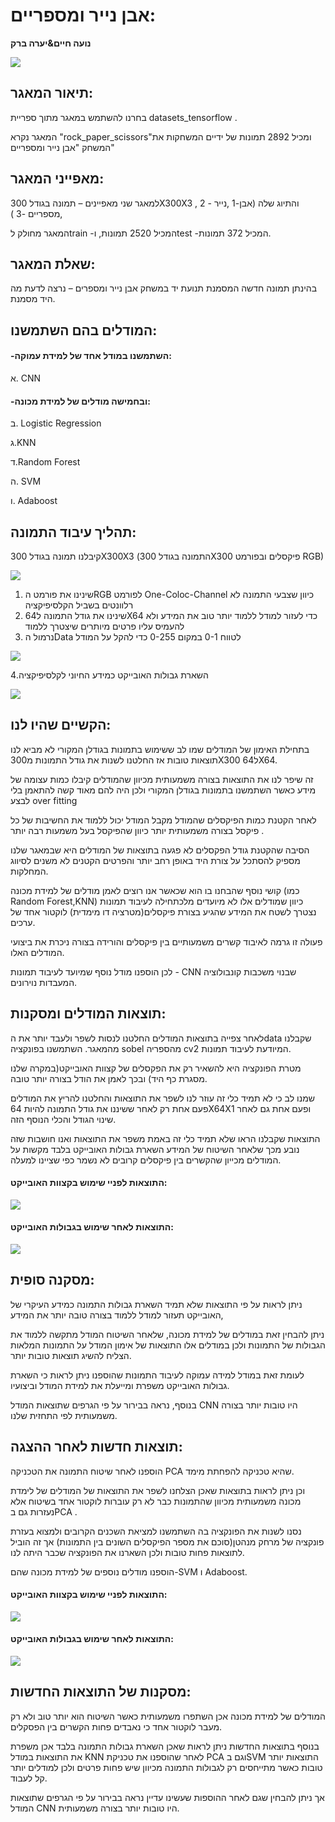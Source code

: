 # אבן נייר ומספריים:
**נועה חיים&יערה ברק**

![](https://github.com/noahaim/Rock-paper-scissors/blob/8279b10dceb399d604562f477734a8ed48b150c0/WhatsApp%20Image%202022-02-11%20at%2009.04.27.jpeg)

## תיאור המאגר:
 בחרנו להשתמש במאגר מתוך ספריית datasets_tensorflow . 
 
 המאגר נקרא "rock_paper_scissors"ומכיל 2892 תמונות של ידיים המשחקות את המשחק "אבן נייר ומספריים" 

## מאפייני המאגר:
 למאגר שני מאפיינים – תמונה בגודל 300X300X3 , והתיוג שלה (אבן-1 ,נייר - 2 ,מספריים -3 )
 
 המאגר מחולק לtrain -המכיל 2520 תמונות, וtest -המכיל 372 תמונות.
 

## שאלת המאגר:
בהינתן תמונה חדשה המסמנת תנועת יד במשחק אבן נייר ומספרים – נרצה לדעת מה היד מסמנת.

## המודלים בהם השתמשנו:


#### -השתמשנו במודל אחד של למידת עמוקה:

א. CNN

#### -ובחמישה מודלים של למידת מכונה:

ב. Logistic Regression

ג.KNN

ד.Random Forest

ה. SVM

ו. Adaboost

## תהליך עיבוד התמונה:
 קיבלנו תמונה בגודל 300X300X3 (התמונה בגודל 300X300 פיקסלים ובפורמט RGB)

  ![](https://github.com/noahaim/Rock-paper-scissors/blob/8279b10dceb399d604562f477734a8ed48b150c0/WhatsApp%20Image%202022-02-11%20at%2009.09.59.jpeg)
  
1. שינינו את פורמט הRGB לפורמט One-Coloc-Channel כיוון שצבעי התמונה לא רלוונטים בשביל הקלסיפיקציה 
2. שינינו את גודל התמונה ל64X64 כדי לעזור למודל ללמוד יותר טוב את המידע ולא להעמיס עליו פרטים מיותרים שיצטרך ללמוד
3. נרמול הData לטווח 0-1 במקום 0-255 כדי להקל על המודל 

![](https://github.com/noahaim/Rock-paper-scissors/blob/d53d1ac76021ac7f53b69374b4db796c4b472002/image_after_proccecing.jpeg)

4.השארת גבולות האובייקט כמידע החיוני לקלסיפיקציה

![](https://github.com/noahaim/Rock-paper-scissors/blob/d53d1ac76021ac7f53b69374b4db796c4b472002/image_after_borders.jpeg)

## הקשיים שהיו לנו:
בתחילת האימון של המודלים שמו לב ששימוש בתמונות בגודלן המקורי לא מביא לנו תוצאות טובות אז החלטנו לשנות את גודל התמונות מ300X300 ל64X64.

זה שיפר לנו את התוצאות בצורה משמעותית מכיוון שהמודלים קיבלו כמות עצומה של מידע כאשר השתמשנו בתמונות בגודלן המקורי ולכן היה להם מאוד קשה להתאמן בלי לבצע over fitting

לאחר הקטנת כמות הפיקסלים שהמודל מקבל המודל יכול ללמוד את החשיבות של כל פיקסל בצורה משמעותית יותר כיוון שהפיקסל בעל משמעות רבה יותר .

הסיבה שהקטנת גודל הפקסלים לא פגעה בתוצאות של המודלים היא שבמאגר שלנו מספיק להסתכל על צורת היד באופן רחב יותר והפרטים הקטנים לא משנים לסיווג המחלקות.

קושי נוסף שהבחנו בו הוא שכאשר אנו רוצים לאמן מודלים של למידת מכונה (כמו Random Forest,KNN) כיוון שמודלים אלו לא מיועדים מלכתחילה לעיבוד תמונות נצטרך לשטח את המידע שהגיע בצורת פיקסלים(מטרציה דו מימדית) לוקטור אחד של ערכים.

פעולה זו גרמה לאיבוד קשרים משמעותיים בין פיקסלים והורידה בצורה ניכרת את ביצועי המודלים האלו.

לכן הוספנו מודל נוסף שמיועד לעיבוד תמונות - CNN שבנוי משכבות קונבולוציה המעבדות נוירונים.


## תוצאות המודלים ומסקנות:
לאחר צפייה בתוצאות המודלים החלטנו לנסות לשפר ולעבד יותר את הdata שקבלנו מהמאגר.
השתמשנו בפונקציה sobel מהספריה cv2 המיודעת לעיבוד תמונות.

מטרת הפונקציה היא להשאיר רק את הפקסלים של קצוות האובייקט(במקרה שלנו מסגרת כף היד) ובכך לאמן את הודל בצורה יותר טובה.

שמנו לב כי לא תמיד כלי זה עוזר לנו לשפר את התוצאות והחלטנו להריץ את המודלים פעם אחת רק לאחר ששיננו את גודל התמונה להיות 64X64X1 ופעם אחת גם לאחר שינוי הגודל והכלי הנוסף הזה.

התוצאות שקבלנו הראו שלא תמיד כלי זה באמת משפר את התוצאות ואנו חושבות שזה נובע מכך שלאחר השיטוח של המידע השארת גבולות האובייקט בלבד מקשות על המודלים מכייון שהקשרים בין פיקסלים קרובים לא נשמר כפי שציינו למעלה.

#### התוצאות לפניי שימוש בקצוות האובייקט:



![](https://github.com/noahaim/Rock-paper-scissors/blob/a2973aa04a67c7b012028284ccb1af2ea6612c0e/befor_border_results.jpeg)


#### התוצאות לאחר שימוש בגבולות האובייקט:



![](https://github.com/noahaim/Rock-paper-scissors/blob/a2973aa04a67c7b012028284ccb1af2ea6612c0e/after_borderd_results.jpeg)


## מסקנה סופית:
ניתן לראות על פי התוצאות שלא תמיד השארת גבולות התמונה כמידע העיקרי של האובייקט תעזור למודל ללמוד בצורה טובה יותר את המידע,

ניתן להבחין זאת במודלים של למידת מכונה, שלאחר השיטוח המודל מתקשה ללמוד את הגבולות של התמונות ולכן במודלים אלו התוצאות של אימון המודל על התמונות המלאות הצליח להשיג תוצאות טובות יותר.

לעומת זאת במודל למידה עמוקה לעיבוד התמונות שהוספנו ניתן לראות כי השארת גבולות האובייקט משפרת ומייעלת את למידת המודל וביצועיו.

בנוסף, נראה בבירור על פי הגרפים שתוצאות המודל CNN היו טובות יותר בצורה משמעותית לפי התחזית שלנו.
## תוצאות חדשות לאחר ההצגה:
הוספנו לאחר שיטוח התמונה את הטכניקה PCA שהיא טכניקה להפחתת מימד.

וכן ניתן לראות בתוצאות שאכן הצלחנו לשפר את התוצאות של המודלים של לימדת מכונה משמעותית מכיוון שהתמונות כבר לא רק עוברות לוקטור אחד  בשיטוח אלא נעזרות גם בPCA .

נסנו לשנות את הפונקציה בה השתמשנו למציאת השכנים הקרובים ולמצוא בעזרת פונקציה של מרחק מנהטן(סוכם את מספר הפיקסלים השונים בין התמונות) אך זה הוביל לתוצאות פחות טובות ולכן השארנו את הפונקציה שכבר היתה לנו.

הוספנו מודלים נוספים של למידת מכונה שהם-SVM ו Adaboost.
#### התוצאות לפניי שימוש בקצוות האובייקט:


![](https://github.com/noahaim/Rock-paper-scissors/blob/9cbb268940141bcf005c9256fae44707036ed9e6/new_results.JPG)

#### התוצאות לאחר שימוש בגבולות האובייקט:

![](https://github.com/noahaim/Rock-paper-scissors/blob/9cbb268940141bcf005c9256fae44707036ed9e6/new_results_B.JPG)
## מסקנות של התוצאות החדשות:
המודלים של למידת מכונה אכן השתפרו משמעותית כאשר השיטוח הוא יותר טוב ולא רק מעבר לוקטור אחד כי נאבדים פחות הקשרים בין הפסקלים.

בנוסף בתוצאות החדשות ניתן לראות שאכן השארת גבולות התמונה בלבד אכן משפרת את התוצאות במודל KNN לאחר שהוספנו את טכניקת PCA וגם בSVM התוצאות יותר טובות כאשר מתייחסים רק לגבולות התמונה מכיוון שיש פחות פרטים ולכן למודלים יותר קל לעבוד.

אך ניתן להבחין שגם לאחר ההוספות שעשינו עדיין נראה בבירור על פי הגרפים שתוצאות המודל CNN היו טובות יותר בצורה משמעותית.


